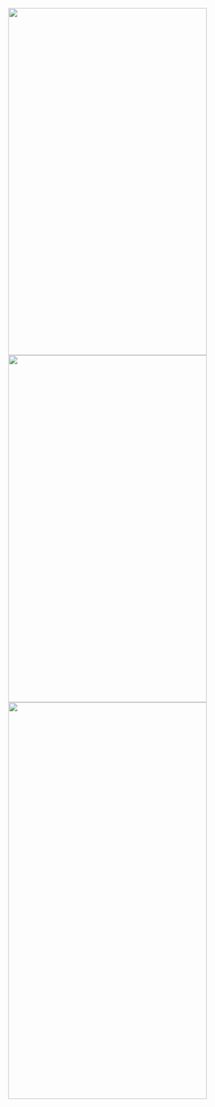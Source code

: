 <p>
  <img src = "https://github.com/Hitesh910/disc_cover_app/assets/154861495/8963fa05-9029-4b57-aaa4-988a44b08646"height="700"width="400"/>
  <img src = "https://github.com/Hitesh910/disc_cover_app/assets/154861495/283aaca9-ce99-4d70-9fb5-b4761705422f
"height="700"width="400"/>
  <img src = "https://github.com/Hitesh910/disc_cover_app/assets/154861495/8f26e348-78a6-4b0f-a4d7-301a731556a4
"height="800"width="400"/>
</p>

